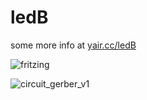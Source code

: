 # ledB
some more info at [yair.cc/ledB](http://yair.cc/ledB)

![fritzing](https://user-images.githubusercontent.com/222526/189472643-cc94bcfd-bac1-4cd1-84c4-5aeebe58eee7.png)

![circuit_gerber_v1](https://user-images.githubusercontent.com/222526/189472616-7448ed1f-f5bc-4d13-9755-709dab069b3c.png)
